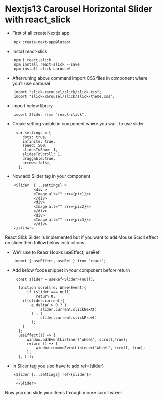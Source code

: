 # Nextjs13 Carousel Horizontal Slider with react_slick

- First of all create Nextjs app

```
    npx create-next-app@latest
```

- Install react-slick

```
    npm i react-slick
    npm install react-slick --save
    npm install slick-carousel
```

- After runing above command import CSS files in component where you'll use carousel

```
    import "slick-carousel/slick/slick.css";
    import "slick-carousel/slick/slick-theme.css";
```

- import below library

```
    import Slider from "react-slick";
```

- Create setting varible in component where you want to use slider

```
     var settings = {
        dots: true,
        infinite: true,
        speed: 500,
        slidesToShow: 1,
        slidesToScroll: 1,
        draggable:true,
        arrows:false,
      };
```

- Now add Slider tag in your component

```
    <Slider  {...settings} >
             <div >
             <Image alt="" src={pic1}/>
             </div>
             <div>
             <Image alt="" src={pic2}/>
             </div>
             <div>
             <Image alt="" src={pic3}/>
             </div>
    </Slider>
```

React Slick Slider is implemented but if you want to add Mouse Scroll effect on slider
then follow below instructions

- We'll use to Reacr Hooks useEffect, useRef

```
    import { useEffect, useRef } from "react";
```

- Add below fcode snippet in your component before return

```
     const slider = useRef<Slider>(null);

      function scroll(e: WheelEvent){
          if (slider === null)
              return 0;
        if(slider.current){
            e.deltaY > 0 ? (
                slider.current.slickNext()
            ) : (
                slider.current.slickPrev()
            );
        }
      };
      useEffect(() => {
          window.addEventListener("wheel", scroll,true);
          return () => {
              window.removeEventListener("wheel", scroll, true);
          };
      }, []);
```

- In Slider tag you also have to add ref={slider}

```
    <Slider {...settings} ref={slider}>
     ...
     </Slider>

```

Now you can slide your items through mouse scroll wheel
